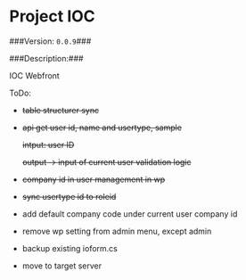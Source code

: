 Project IOC
===============

###Version: `0.0.9`###

###Description:###


IOC Webfront


ToDo:
* ~~table structurer sync~~
* ~~api get user id, name and usertype, sample~~

  ~~intput: user ID~~

  ~~output -> input of current user validation logic~~
* ~~company id in user management in wp~~
* ~~sync usertype id to roleid~~
* add default company code under current user company id
* remove wp setting from admin menu, except admin
* backup existing ioform.cs
* move to target server
